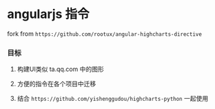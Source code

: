 angularjs 指令
============================


fork from `https://github.com/rootux/angular-highcharts-directive`

### 目标

1. 构建UI类似 ta.qq.com 中的图形

2. 方便的指令在各个项目中迁移 

3. 结合 `https://github.com/yishenggudou/highcharts-python` 一起使用
